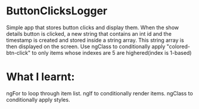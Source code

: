 # ButtonClicksLogger
Simple app that stores button clicks and display them. When the show details button is clicked,
a new string that contains an int id and the timestamp is created and stored inside a string array.
This string array is then displayed on the screen. Use ngClass to conditionally apply "colored-btn-click" to only items
whose indexes are 5 are highered(index is 1-based)

# What I learnt:
ngFor to loop through item list. ngIf to conditionally render items. ngClass to conditionally apply styles. 